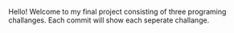 Hello!
Welcome to my final project consisting of three programing challanges. Each commit will show each seperate challange.
